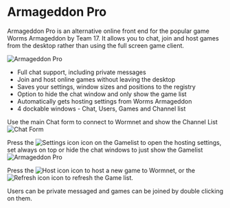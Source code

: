 # Armageddon Pro

Armageddon Pro is an alternative online front end for the popular game Worms Armageddon by Team 17. It allows you to chat, join and host games from the desktop rather than using the full screen game client.

![Armageddon Pro](http://www.zincldn.co.uk/images/ArmageddonPro/Main.png)
 - Full chat support, including private messages
 - Join and host online games without leaving the desktop
 - Saves your settings, window sizes and positions to the registry
 - Option to hide the chat window and only show the game list
 - Automatically gets hosting settings from Worms Armageddon
 - 4 dockable windows - Chat, Users, Games and Channel list

Use the main Chat form to connect to Wormnet and show the Channel List
![Chat Form](http://www.zincldn.co.uk/images/ArmageddonPro/Connect.png)

Press the ![Settings icon](http://www.zincldn.co.uk/images/ArmageddonPro/settings2.gif) icon on the Gamelist  to open the hosting settings, set always on top or hide the chat windows to just show the Gamelist
![Armageddon Pro](http://www.zincldn.co.uk/images/ArmageddonPro/Settings.png)

Press the ![Host icon](http://www.zincldn.co.uk/images/ArmageddonPro/host2.gif) icon to host a new game to Wormnet, or the ![Refresh icon](http://www.zincldn.co.uk/images/ArmageddonPro/refresh3.gif) icon to refresh the Game list.

Users can be private messaged and games can be joined by double clicking on them.
